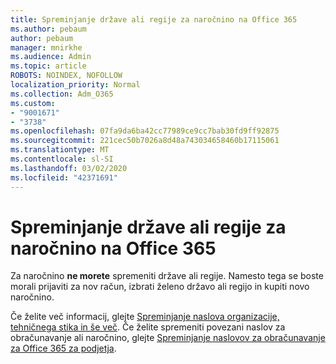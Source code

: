 ```yaml
---
title: Spreminjanje države ali regije za naročnino na Office 365
ms.author: pebaum
author: pebaum
manager: mnirkhe
ms.audience: Admin
ms.topic: article
ROBOTS: NOINDEX, NOFOLLOW
localization_priority: Normal
ms.collection: Adm_O365
ms.custom:
- "9001671"
- "3738"
ms.openlocfilehash: 07fa9da6ba42cc77989ce9cc7bab30fd9ff92875
ms.sourcegitcommit: 221cec50b7026a8d48a743034658460b17115061
ms.translationtype: MT
ms.contentlocale: sl-SI
ms.lasthandoff: 03/02/2020
ms.locfileid: "42371691"
---
```

# <a name="change-the-country-or-region-for-your-office-365-subscription"></a>Spreminjanje države ali regije za naročnino na Office 365

Za naročnino **ne morete** spremeniti države ali regije. Namesto tega se boste morali prijaviti za nov račun, izbrati želeno državo ali regijo in kupiti novo naročnino. 

Če želite več informacij, glejte [Spreminjanje naslova organizacije, tehničnega stika in še več](https://docs.microsoft.com/en-us/microsoft-365/admin/manage/change-address-contact-and-more?view=o365-worldwide). Če želite spremeniti povezani naslov za obračunavanje ali naročnino, glejte [Spreminjanje naslovov za obračunavanje za Office 365 za podjetja](https://docs.microsoft.com/en-us/microsoft-365/commerce/billing-and-payments/change-your-billing-addresses?view=o365-worldwide). 
